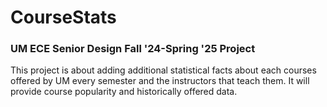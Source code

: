 # CourseStats

### UM ECE Senior Design Fall '24-Spring '25 Project

This project is about adding additional statistical facts about each courses offered by UM every semester and the instructors that teach them. It will provide course popularity and historically offered data. 